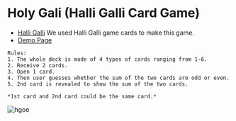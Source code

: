 # Holy Gali (Halli Galli Card Game)
- [Halli Galli](https://boardgamegeek.com/boardgame/2944/halli-galli) We used Halli Galli game cards to make this game. 
- [Demo Page](https://asset.moss.land/HGOE/index.html)

```
Rules: 
1. The whole deck is made of 4 types of cards ranging from 1-6. 
2. Receive 2 cards.
3. Open 1 card.
4. Then user guesses whether the sum of the two cards are odd or even.
5. 2nd card is revealed to show the sum of the two cards.

*1st card and 2nd card could be the same card.* 

```

![hgoe](https://user-images.githubusercontent.com/13128375/193191959-f0e74c5e-cc5c-43f2-ab46-575fa09c3eb0.gif)
